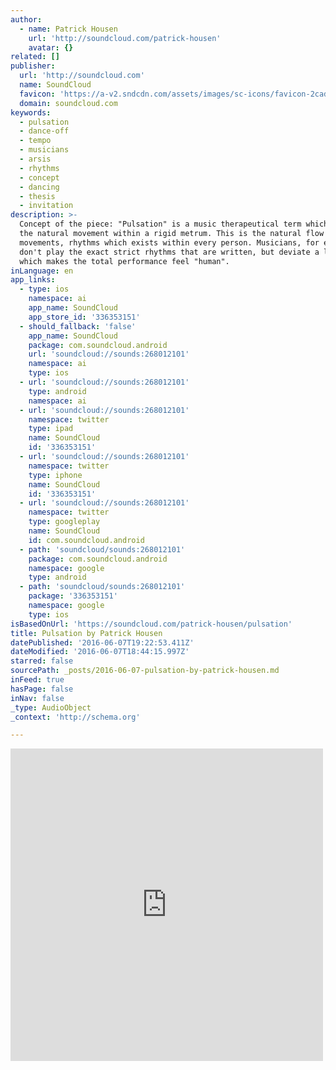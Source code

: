 ```yaml
---
author:
  - name: Patrick Housen
    url: 'http://soundcloud.com/patrick-housen'
    avatar: {}
related: []
publisher:
  url: 'http://soundcloud.com'
  name: SoundCloud
  favicon: 'https://a-v2.sndcdn.com/assets/images/sc-icons/favicon-2cadd14b.ico'
  domain: soundcloud.com
keywords:
  - pulsation
  - dance-off
  - tempo
  - musicians
  - arsis
  - rhythms
  - concept
  - dancing
  - thesis
  - invitation
description: >-
  Concept of the piece: "Pulsation" is a music therapeutical term which defines
  the natural movement within a rigid metrum. This is the natural flow of
  movements, rhythms which exists within every person. Musicians, for example,
  don't play the exact strict rhythms that are written, but deviate a little bit
  which makes the total performance feel "human".
inLanguage: en
app_links:
  - type: ios
    namespace: ai
    app_name: SoundCloud
    app_store_id: '336353151'
  - should_fallback: 'false'
    app_name: SoundCloud
    package: com.soundcloud.android
    url: 'soundcloud://sounds:268012101'
    namespace: ai
    type: ios
  - url: 'soundcloud://sounds:268012101'
    type: android
    namespace: ai
  - url: 'soundcloud://sounds:268012101'
    namespace: twitter
    type: ipad
    name: SoundCloud
    id: '336353151'
  - url: 'soundcloud://sounds:268012101'
    namespace: twitter
    type: iphone
    name: SoundCloud
    id: '336353151'
  - url: 'soundcloud://sounds:268012101'
    namespace: twitter
    type: googleplay
    name: SoundCloud
    id: com.soundcloud.android
  - path: 'soundcloud/sounds:268012101'
    package: com.soundcloud.android
    namespace: google
    type: android
  - path: 'soundcloud/sounds:268012101'
    package: '336353151'
    namespace: google
    type: ios
isBasedOnUrl: 'https://soundcloud.com/patrick-housen/pulsation'
title: Pulsation by Patrick Housen
datePublished: '2016-06-07T19:22:53.411Z'
dateModified: '2016-06-07T18:44:15.997Z'
starred: false
sourcePath: _posts/2016-06-07-pulsation-by-patrick-housen.md
inFeed: true
hasPage: false
inNav: false
_type: AudioObject
_context: 'http://schema.org'

---
```

<iframe src="https://cdn.embedly.com/widgets/media.html?src=https%3A%2F%2Fw.soundcloud.com%2Fplayer%2F%3Fvisual%3Dtrue%26url%3Dhttp%253A%252F%252Fapi.soundcloud.com%252Ftracks%252F268012101%26show_artwork%3Dtrue&amp;url=https%3A%2F%2Fsoundcloud.com%2Fpatrick-housen%2Fpulsation&amp;image=http%3A%2F%2Fa1.sndcdn.com%2Fimages%2Ffb_placeholder.png%3F1465314307&amp;key=b7d04c9b404c499eba89ee7072e1c4f7&amp;type=text%2Fhtml&amp;schema=soundcloud" width="500" height="500" scrolling="no" frameborder="0" allowfullscreen="" style=""></iframe>